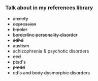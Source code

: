 ### Talk about in my references library 
- ~~anxiety~~
- ~~depression~~
- ~~bipolar~~
- ~~borderline personality disorder~~
- ~~adhd~~
- ~~austism~~ 
- schizophrenia & psychotic disorders 
- ~~ocd~~
- ptsd's
- ~~pmdd~~
- ~~ed's and body dysmorphic disorders~~
